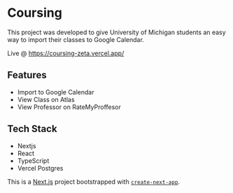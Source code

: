 # Coursing

This project was developed to give University of Michigan students an easy way to import their classes to Google Calendar.

Live @ https://coursing-zeta.vercel.app/

## Features

- Import to Google Calendar
- View Class on Atlas
- View Professor on RateMyProffesor

## Tech Stack

- Nextjs
- React
- TypeScript
- Vercel Postgres

This is a [Next.js](https://nextjs.org/) project bootstrapped with [`create-next-app`](https://github.com/vercel/next.js/tree/canary/packages/create-next-app).
